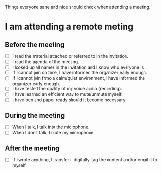 Things everyone sane and nice should check when attending a meeting.

# I am attending a remote meting
## Before the meeting
- [ ] I read the material attached or referred to in the invitation.
- [ ] I read the agenda of the meeting.
- [ ] I looked up all names in the invitation and I know who everyone is.
- [ ] If I cannot join on time, I have informed the organizer early enough.
- [ ] If I cannot join frmo a calm/quiet environment, I have informed the organizer early enough.
- [ ] I have tested the quality of my voice audio (recording).
- [ ] I have learned an efficient way to mute/unmute myself.
- [ ] I have pen and paper ready should it become necessary.

## During the meeting
- [ ] When I talk, I talk into the microphone.
- [ ] When I don't talk, I mute my microphone.

## After the meeting
- [ ] If I wrote anything, I transfer it digitally, tag the content and/or email it to myself.
